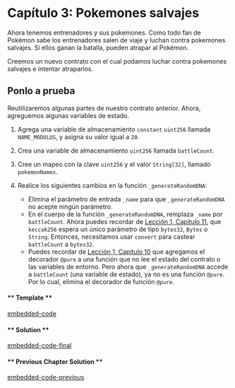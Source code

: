 # Capítulo 3: Pokemones salvajes

Ahora tenemos entrenadores y sus pokemones. Como todo fan de Pokémon sabe los entrenadores salen de viaje y luchan contra pokemones salvajes. Si ellos ganan la batalla, pueden atrapar al Pokémon.

Creemos un nuevo contrato con el cual podamos luchar contra pokemones salvajes e intentar atraparlos.

## Ponlo a prueba

Reutilizaremos algunas partes de nuestro contrato anterior. Ahora, agreguemos algunas variables de estado.

1. Agrega una variable de almacenamiento `constant` `uint256` llamada `NAME_MODULUS`, y asigna su valor igual a `20`.

2. Crea una variable de almacenamiento `uint256` llamada `battleCount`.

3. Cree un mapeo con la clave `uint256` y el valor `String[32]`, llamado `pokemonNames`.

4. Realice los siguientes cambios en la función `_generateRandomDNA`:

   - Elimina el parámetro de entrada `_name` para que `_generateRandomDNA` no acepte ningún parámetro.
   - En el cuerpo de la función `_generateRandomDNA`, remplaza `_name` por `battleCount`. Ahora puedes recordar de [Lección 1, Capitulo 11](https://vyper.fun/#/1/keccak256-and-typecasting), que `keccak256` espera un único parámetro de tipo `bytes32`, `Bytes` o `String`. Entonces, necesitamos usar `convert` para castear `battleCount` a `bytes32`.
   - Puedes recordar de [Lección 1, Capitulo 10](https://vyper.fun/#/1/more_on_functions) que agregamos el decorador `@pure` a una función que no lee el estado del contrato o las variables de entorno. Pero ahora que `_generateRandomDNA` accede a `battleCount` (una variable de estado), ya no es una función `@pure`. Por lo cual, elimina el decorador de función `@pure`.

<!-- tabs:start -->

#### ** Template **

[embedded-code](../../assets/2/2.3-template-code.vy ':include :type=code embed-template')

#### ** Solution **

[embedded-code-final](../../assets/2/2.3-finished-code.vy ':include :type=code embed-final')

#### ** Previous Chapter Solution **

[embedded-code-previous](../../assets/2/2.2-finished-code.vy ':include :type=code embed-previous')

<!-- tabs:end -->

